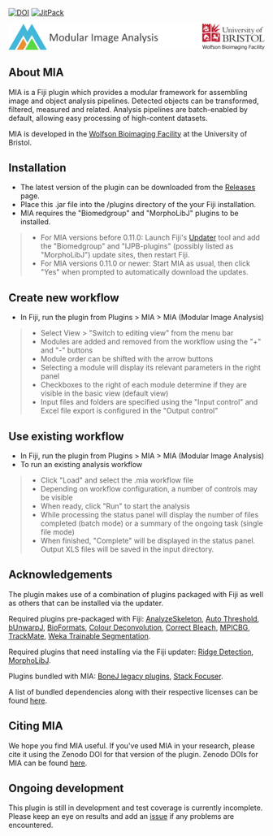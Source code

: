 <!-- [![TravisCI](https://travis-ci.org/SJCross/MIA.svg?branch=master)](https://travis-ci.org/SJCross/MIA) -->
[![DOI](https://zenodo.org/badge/DOI/10.5281/zenodo.1201372.svg)](https://doi.org/10.5281/zenodo.1201320)
[![JitPack](https://jitpack.io/v/SJCross/ModularImageAnalysis.svg)](https://jitpack.io/#SJCross/ModularImageAnalysis/)

[![Wolfson Bioimaging](src/main/resources/images/Logo_text_UoB_128.png)](http://www.bristol.ac.uk/wolfson-bioimaging/)

About MIA
------------
MIA is a Fiji plugin which provides a modular framework for assembling image and object analysis pipelines.  Detected objects can be transformed, filtered, measured and related.  Analysis pipelines are batch-enabled by default, allowing easy processing of high-content datasets.

MIA is developed in the [Wolfson Bioimaging Facility](http://www.bristol.ac.uk/wolfson-bioimaging/) at the University of Bristol.

Installation
------------
- The latest version of the plugin can be downloaded from the [Releases](https://github.com/SJCross/ModularImageAnalysis/releases) page.
- Place this .jar file into the /plugins directory of the your Fiji installation.
- MIA requires the "Biomedgroup" and "MorphoLibJ" plugins to be installed.
> - For MIA versions before 0.11.0: Launch Fiji's [Updater](https://imagej.net/Updater) tool and add the "Biomedgroup" and "IJPB-plugins" (possibly listed as "MorphoLibJ") update sites, then restart Fiji.
> - For MIA versions 0.11.0 or newer: Start MIA as usual, then click "Yes" when prompted to automatically download the updates.

Create new workflow
------------
- In Fiji, run the plugin from Plugins > MIA > MIA (Modular Image Analysis)
> - Select View > "Switch to editing view" from the menu bar
> - Modules are added and removed from the workflow using the "+" and "-" buttons
> - Module order can be shifted with the arrow buttons
> - Selecting a module will display its relevant parameters in the right panel
> - Checkboxes to the right of each module determine if they are visible in the basic view (default view)
> - Input files and folders are specified using the "Input control" and Excel file export is configured in the "Output control"

Use existing workflow
------------
- In Fiji, run the plugin from Plugins > MIA > MIA (Modular Image Analysis)
- To run an existing analysis workflow
> - Click "Load" and select the .mia workflow file
> - Depending on workflow configuration, a number of controls may be visible
> - When ready, click "Run" to start the analysis
> - While processing the status panel will display the number of files completed (batch mode) or a summary of the ongoing task (single file mode)
> - When finished, "Complete" will be displayed in the status panel.  Output XLS files will be saved in the input directory.

Acknowledgements
------------
The plugin makes use of a combination of plugins packaged with Fiji as well as others that can be installed via the updater.

Required plugins pre-packaged with Fiji: [AnalyzeSkeleton](https://github.com/fiji/AnalyzeSkeleton), [Auto Threshold](https://github.com/fiji/Auto_Threshold), [bUnwarpJ](https://github.com/fiji/bUnwarpJ), [BioFormats](https://github.com/openmicroscopy/bioformats), [Colour Deconvolution](https://github.com/fiji/Colour_Deconvolution), [Correct Bleach](https://github.com/fiji/CorrectBleach), [MPICBG](https://github.com/axtimwalde/mpicbg), [TrackMate](https://github.com/fiji/TrackMate), [Weka Trainable Segmentation](https://github.com/fiji/Trainable_Segmentation).

Required plugins that need installing via the Fiji updater: [Ridge Detection](https://github.com/thorstenwagner/ij-ridgedetection), [MorphoLibJ](https://github.com/ijpb/MorphoLibJ).

Plugins bundled with MIA: [BoneJ legacy plugins](https://github.com/mdoube/BoneJ), [Stack Focuser](https://imagej.nih.gov/ij/plugins/stack-focuser.html).

A list of bundled dependencies along with their respective licenses can be found [here](https://htmlpreview.github.io/?https://github.com/SJCross/MIA/blob/master/target/site/dependencies.html).


Citing MIA
------------
We hope you find MIA useful.  If you've used MIA in your research, please cite it using the Zenodo DOI for that version of the plugin.  Zenodo DOIs for MIA can be found [here](https://doi.org/10.5281/zenodo.1201320).

Ongoing development
------------
This plugin is still in development and test coverage is currently incomplete.  Please keep an eye on results and add an [issue](https://github.com/SJCross/ModularImageAnalysis/issues) if any problems are encountered.


